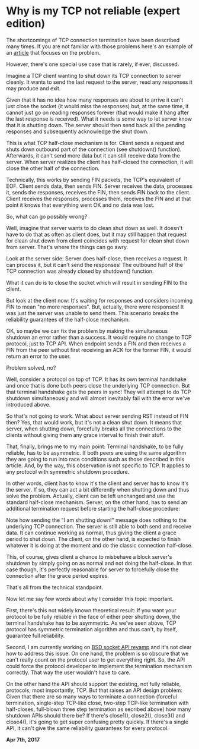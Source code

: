 # Why is my TCP not reliable (expert edition)



The shortcomings of TCP connection termination have been described many times. If you are not familiar with those problems here's an example of an [article](https://blog.netherlabs.nl/articles/2009/01/18/the-ultimate-so_linger-page-or-why-is-my-tcp-not-reliable) that focuses on the problem.

However, there's one special use case that is rarely, if ever, discussed.

Imagine a TCP client wanting to shut down its TCP connection to server cleanly. It wants to send the last request to the server, read any responses it may produce and exit.

Given that it has no idea how many responses are about to arrive it can't just close the socket (it would miss the responses) but, at the same time, it cannot just go on reading responses forever (that would make it hang after the last response is received). What it needs is some way to let server know that it is shutting down. The server should then send back all the pending responses and subsequently acknowledge the shut down.

This is what TCP half-close mechanism is for. Client sends a request and shuts down outbound part of the connection (see shutdown() function). Afterwards, it can't send more data but it can still receive data from the server. When server realizes the client has half-closed the connection, it will close the other half of the connection.

Technically, this works by sending FIN packets, the TCP's equivalent of EOF. Client sends data, then sends FIN. Server receives the data, processes it, sends the responses, receives the FIN, then sends FIN back to the client. Client receives the responses, processes them, receives the FIN and at that point it knows that everything went OK and no data was lost.

[](90/term1.png)

So, what can go possibly wrong?

Well, imagine that server wants to do clean shut down as well. It doesn't have to do that as often as client does, but it may still happen that request for clean shut down from client coincides with request for clean shut down from server. That's where the things can go awry.

[](90/term2.png)

Look at the server side: Server does half-close, then receives a request. It can process it, but it can't send the responses! The outbound half of the TCP connection was already closed by shutdown() function.

What it can do is to close the socket which will result in sending FIN to the client.

But look at the client now: It's waiting for responses and considers incoming FIN to mean "no more responses". But, actually, there were responses! It was just the server was unable to send them. This scenario breaks the reliability guarantees of the half-close mechanism.

OK, so maybe we can fix the problem by making the simultaneous shutdown an error rather than a success. It would require no change to TCP protocol, just to TCP API. When endpoint sends a FIN and then receives a FIN from the peer without first receiving an ACK for the former FIN, it would return an error to the user.

[](90/term3.png)

Problem solved, no?

Well, consider a protocol on top of TCP. It has its own terminal handshake and once that is done both peers close the underlying TCP connection. But that terminal handshake gets the peers in sync! They will attempt to do TCP shutdown simultaneously and will almost inevitably fail with the error we've introduced above.

So that's not going to work. What about server sending RST instead of FIN then? Yes, that would work, but it's not a clean shut down. It means that server, when shutting down, forcefully breaks all the connections to the clients without giving them any grace interval to finish their stuff.

That, finally, brings me to my main point: Terminal handshake, to be fully reliable, has to be asymmetric. If both peers are using the same algorithm they are going to run into race conditions such as those described in this article. And, by the way, this observation is not specific to TCP. It applies to any protocol with symmetric shutdown procedure.

In other words, client has to know it's the client and server has to know it's the server. If so, they can act a bit differently when shutting down and thus solve the problem. Actually, client can be left unchanged and use the standard half-close mechanism. Server, on the other hand, has to send an additional termination request before starting the half-close procedure:

[](90/term4.png)

Note how sending the "I am shutting down!" message does nothing to the underlying TCP connection. The server is still able to both send and receive data. It can continue working as normal, thus giving the client a grace period to shut down. The client, on the other hand, is expected to finish whatever it is doing at the moment and do the classic connection half-close.

This, of course, gives client a chance to misbehave a block server's shutdown by simply going on as normal and not doing the half-close. In that case though, it's perfectly reasonable for server to forcefully close the connection after the grace period expires.

[](90/term5.png)

That's all from the technical standpoint.

Now let me say few words about why I consider this topic important.

First, there's this not widely known theoretical result: If you want your protocol to be fully reliable in the face of either peer shutting down, the terminal handshake has to be asymmetric. As we've seen above, TCP protocol has symmetric termination algorithm and thus can't, by itself, guarantee full reliability.

Second, I am currently working on [BSD socket API revamp](https://github.com/sustrik/libdill/blob/master/rfc/bsd-socket-api-revamp.md) and it's not clear how to address this issue. On one hand, the problem is so obscure that we can't really count on the protocol user to get everything right. So, the API could force the protocol developer to implement the termination mechanism correctly. That way the user wouldn't have to care.

On the other hand the API should support the existing, not fully reliable, protocols, most importantly, TCP. But that raises an API design problem: Given that there are so many ways to terminate a connection (forceful termination, single-step TCP-like close, two-step TCP-like termination with half-closes, full-blown three step termination as secribed above) how many shutdown APIs should there be? If there's close1(), close2(), close3() and close4(), it's going to get super confusing pretty quickly. If there's a single API, it can't give the same reliability guarantees for every protocol.

**Apr 7th, 2017**